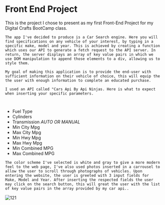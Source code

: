 # Front End Project 


This is the project I chose to present as my first Front-End Project for my Digital Crafts BootCamp class.

```
The app I've decided to produce is a Car Search engine. Here you will find specifications on any vehicle of your interest, by typing in a specific make, model and year. This is achieved by creating a function which uses our API to generate a fetch request to the API server. In return, the server displays an array of key value pairs in which we use DOM manipulation to append those elements to a div, allowing us to style them.

My goal of making this application is to provide the end-user with sufficient information on their vehicle of choice, this will equip the the user with enough information to complete an educated purchase.

I used an API called "Cars Api By Api Ninjas. Here is what to expect when inserting your specific parameters.



```


- Fuel Type
- Cylinders 
- Transmission *AUTO OR MANUAL*
- Min City Mpg
- Max City Mpg
- Min Hwy Mpg
- Max Hwy Mpg
- Min Combined MPG
- Max Combined MPG

```
The color scheme I've selected is white and gray to give a more modern feel to the web page, I've also used photos inserted in a carrousel to allow the user to scroll through photographs of vehicles. Upon entering the website, the user is greeted with 3 input fields for Make, Model and Year. After inserting the respected fields the user may click on the search button, this will great the user with the list of key value pairs in the array provided by my car api..
```
![121](https://github.com/xJamoni/front-end-project/assets/61157341/d2427922-92d2-4d19-9eb8-423d73bd784d)

